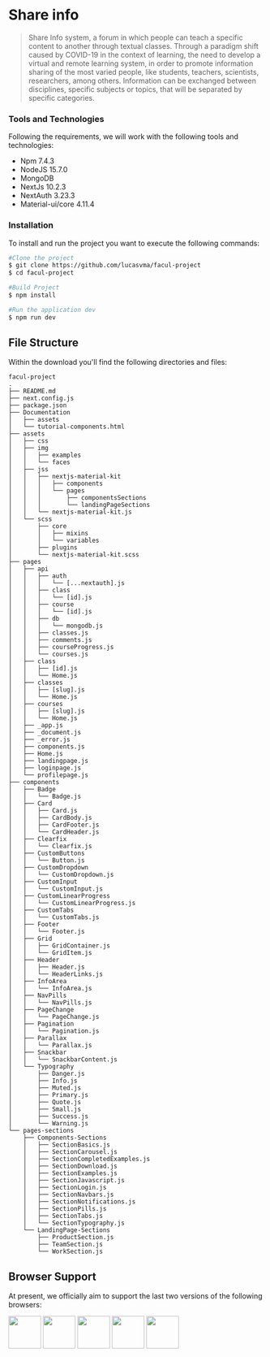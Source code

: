# Share info

>Share Info system, a forum in which people can teach a specific content to another through textual
> classes. Through a paradigm shift caused by COVID-19 in the context of learning, the need to
> develop a  virtual and remote learning system, in order to promote information sharing of the
> most varied people, like students, teachers, scientists, researchers, among others. Information
> can be exchanged between disciplines, specific subjects or topics, that will be separated by
> specific categories.

### Tools and Technologies

Following the requirements, we will work with the following tools and technologies:
- Npm 7.4.3
- NodeJS 15.7.0
- MongoDB
- NextJs 10.2.3
- NextAuth 3.23.3
- Material-ui/core 4.11.4

### Installation
To install and run the project you want to execute the following commands:
```bash
#Clone the project
$ git clone https://github.com/lucasvma/facul-project
$ cd facul-project

#Build Project
$ npm install

#Run the application dev
$ npm run dev
```

## File Structure
Within the download you'll find the following directories and files:

```
facul-project
.
├── README.md
├── next.config.js
├── package.json
├── Documentation
│   ├── assets
│   └── tutorial-components.html
├── assets
│   ├── css
│   ├── img
│   │   ├── examples
│   │   └── faces
│   ├── jss
│   │   ├── nextjs-material-kit
│   │   │   ├── components
│   │   │   └── pages
│   │   │       ├── componentsSections
│   │   │       └── landingPageSections
│   │   └── nextjs-material-kit.js
│   └── scss
│       ├── core
│       │   ├── mixins
│       │   └── variables
│       ├── plugins
│       └── nextjs-material-kit.scss
├── pages
│   ├── api
│   │   ├── auth
│   │   │   └── [...nextauth].js
│   │   ├── class
│   │   │   └── [id].js
│   │   ├── course
│   │   │   └── [id].js
│   │   ├── db
│   │   │   └── mongodb.js
│   │   ├── classes.js
│   │   ├── comments.js
│   │   ├── courseProgress.js
│   │   └── courses.js
│   ├── class
│   │   ├── [id].js
│   │   └── Home.js
│   ├── classes
│   │   ├── [slug].js
│   │   └── Home.js
│   ├── courses
│   │   ├── [slug].js
│   │   └── Home.js
│   ├── _app.js
│   ├── _document.js
│   ├── _error.js
│   ├── components.js
│   ├── Home.js
│   ├── landingpage.js
│   ├── loginpage.js
│   └── profilepage.js
├── components
│   ├── Badge
│   │   └── Badge.js
│   ├── Card
│   │   ├── Card.js
│   │   ├── CardBody.js
│   │   ├── CardFooter.js
│   │   └── CardHeader.js
│   ├── Clearfix
│   │   └── Clearfix.js
│   ├── CustomButtons
│   │   └── Button.js
│   ├── CustomDropdown
│   │   └── CustomDropdown.js
│   ├── CustomInput
│   │   └── CustomInput.js
│   ├── CustomLinearProgress
│   │   └── CustomLinearProgress.js
│   ├── CustomTabs
│   │   └── CustomTabs.js
│   ├── Footer
│   │   └── Footer.js
│   ├── Grid
│   │   ├── GridContainer.js
│   │   └── GridItem.js
│   ├── Header
│   │   ├── Header.js
│   │   └── HeaderLinks.js
│   ├── InfoArea
│   │   └── InfoArea.js
│   ├── NavPills
│   │   └── NavPills.js
│   ├── PageChange
│   │   └── PageChange.js
│   ├── Pagination
│   │   └── Pagination.js
│   ├── Parallax
│   │   └── Parallax.js
│   ├── Snackbar
│   │   └── SnackbarContent.js
│   └── Typography
│       ├── Danger.js
│       ├── Info.js
│       ├── Muted.js
│       ├── Primary.js
│       ├── Quote.js
│       ├── Small.js
│       ├── Success.js
│       └── Warning.js
└── pages-sections
    ├── Components-Sections
    │   ├── SectionBasics.js
    │   ├── SectionCarousel.js
    │   ├── SectionCompletedExamples.js
    │   ├── SectionDownload.js
    │   ├── SectionExamples.js
    │   ├── SectionJavascript.js
    │   ├── SectionLogin.js
    │   ├── SectionNavbars.js
    │   ├── SectionNotifications.js
    │   ├── SectionPills.js
    │   ├── SectionTabs.js
    │   └── SectionTypography.js
    └── LandingPage-Sections
        ├── ProductSection.js
        ├── TeamSection.js
        └── WorkSection.js
```


## Browser Support

At present, we officially aim to support the last two versions of the following browsers:

<img src="https://github.com/creativetimofficial/public-assets/blob/master/logos/chrome-logo.png?raw=true" width="64" height="64"> <img src="https://raw.githubusercontent.com/creativetimofficial/public-assets/master/logos/firefox-logo.png" width="64" height="64"> <img src="https://raw.githubusercontent.com/creativetimofficial/public-assets/master/logos/edge-logo.png" width="64" height="64"> <img src="https://raw.githubusercontent.com/creativetimofficial/public-assets/master/logos/safari-logo.png" width="64" height="64"> <img src="https://raw.githubusercontent.com/creativetimofficial/public-assets/master/logos/opera-logo.png" width="64" height="64">

